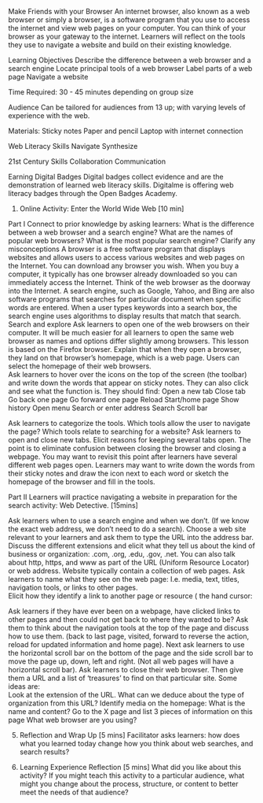 Make Friends with your Browser
An internet browser, also known as a web browser or simply a browser, is a software program that you use to access the internet and view web pages on your computer. You can think of your browser as your gateway to the internet. Learners will reflect on the tools they use to navigate a website and build on their existing knowledge. 

Learning Objectives
Describe the difference between a web browser and a search engine
Locate principal tools of a web browser
Label parts of a web page
Navigate a website 

Time Required: 30 - 45 minutes depending on group size

Audience
Can be tailored for audiences from 13 up; with varying levels of experience with the web.

Materials: 
Sticky notes
Paper and pencil
Laptop with internet connection

Web Literacy Skills
Navigate
Synthesize

21st Century Skills
Collaboration
Communication

Earning Digital Badges
Digital badges collect evidence and are the demonstration of learned web literacy skills. Digitalme is offering web literacy badges through the Open Badges Academy. 


1. Online Activity: Enter the World Wide Web  [10 min]

Part I
Connect to prior knowledge by asking learners: 
What is the difference between a web browser and a search engine? 
What are the names of popular web browsers? 
What is the most popular search engine?
Clarify any misconceptions
 A browser is a free software program that displays websites and allows users to access various websites and web pages on the Internet. You can download any browser you wish. When you buy a computer, it typically has one browser already downloaded so you can immediately access the Internet. Think of the web browser as the doorway into the Internet. 
A search engine, such as Google, Yahoo, and Bing are also software programs that searches for particular document when specific words are entered.  When a user types keywords into a search box, the search engine uses algorithms to display results that match that search. 
Search and explore
Ask learners to open one of the web browsers on their computer.  It will be much easier for all learners to open the same web browser as names and options differ slightly among browsers.  This lesson is based on the Firefox browser. 
Explain that when they open a browser, they land on that browser’s homepage, which is a web page.  Users can select the homepage of their web browsers.  
Ask learners to hover over the icons on the top of the screen (the toolbar) and write down the words that appear on sticky notes. They can also click and see what the function is. 
They should find:
Open a new tab
Close tab
Go back one page
Go forward one page
Reload
Start/home page
Show history
Open menu
Search or enter address
Search
Scroll bar

Ask learners to categorize the tools. Which tools allow the user to navigate the page?  Which tools relate to searching for a website? 
Ask learners to open and close new tabs. Elicit reasons for keeping several tabs open. The point is to eliminate confusion between closing the browser and closing a webpage. You may want to revisit this point after learners have several different web pages open. 
Learners may want to write down the words from their sticky notes and draw the icon next to each word or sketch the homepage of the browser and fill in the tools. 

Part II
Learners will practice navigating a website in preparation for the search activity: Web Detective. [15mins]

Ask learners when to use a search engine and when we don’t. (If we know the exact web address, we don’t need to do a search). 
Choose a web site relevant to your learners and ask them to type the URL into the address bar. 
Discuss the different extensions and elicit what they tell us about the kind of business or organization: .com, .org, .edu, .gov, .net.  You can also talk about http, https, and www as part of the URL (Uniform Resource Locator) or web address. Website typically contain a collection of web pages. 
Ask learners to name what they see on the web page: 
I.e. media, text, titles, navigation tools, or links to other pages.  
Elicit how they identify a link to another page or resource ( the hand cursor: 





Ask learners if they have ever been on a webpage, have clicked links to other pages and then could not get back to where they wanted to be?  Ask them to think about the navigation tools at the top of the page and discuss how to use them. (back to last page, visited,  forward to reverse the action, reload for updated information and home page). 
Next ask learners to use the horizontal scroll bar on the bottom of the page and the side scroll bar to move the page up, down, left and right. (Not all web pages will have a horizontal scroll bar). 
Ask learners to close their web browser. Then give them a URL and a list of ‘treasures’ to find on that particular site. Some ideas are:  
Look at the extension of the URL. What can we deduce about the type of organization from this URL? 
Identify media on the homepage: What is the name and content? 
Go to the X page and list 3 pieces of information on this page
What web browser are you using? 

5. Reflection and Wrap Up [5 mins]
Facilitator asks learners: how does what you learned today change how you think about web searches, and search results?

6. Learning Experience Reflection [5 mins]
What did you like about this activity?
If you might teach this activity to a particular audience, what might you change about the process, structure, or content to better meet the needs of that audience? 





